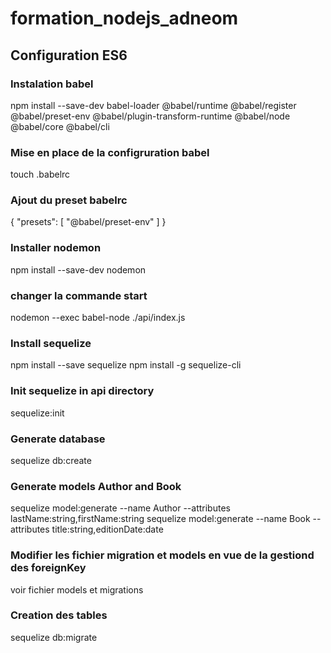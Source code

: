 # formation_nodejs_adneom

## Configuration ES6

### Instalation babel
 npm install --save-dev babel-loader @babel/runtime @babel/register @babel/preset-env @babel/plugin-transform-runtime @babel/node @babel/core @babel/cli
 
 ### Mise en place de la configruration babel
 
 touch .babelrc
 
 ### Ajout du preset babelrc
 
 {
   "presets": [
     "@babel/preset-env"
   ]
 }
 
 ### Installer nodemon
 npm install --save-dev nodemon
 
 ### changer la commande start
 nodemon --exec babel-node ./api/index.js
 
 ### Install sequelize
 npm install --save sequelize
 npm install -g sequelize-cli
 
 ### Init sequelize in api directory
 sequelize:init
 
  ### Generate database
  sequelize db:create
 
 ### Generate models Author and Book
 sequelize model:generate --name Author --attributes lastName:string,firstName:string
 sequelize model:generate --name Book --attributes title:string,editionDate:date

 ### Modifier les fichier migration et models en vue de la gestiond des foreignKey
 voir fichier models et migrations
  
  
 ### Creation des tables
 sequelize db:migrate
 